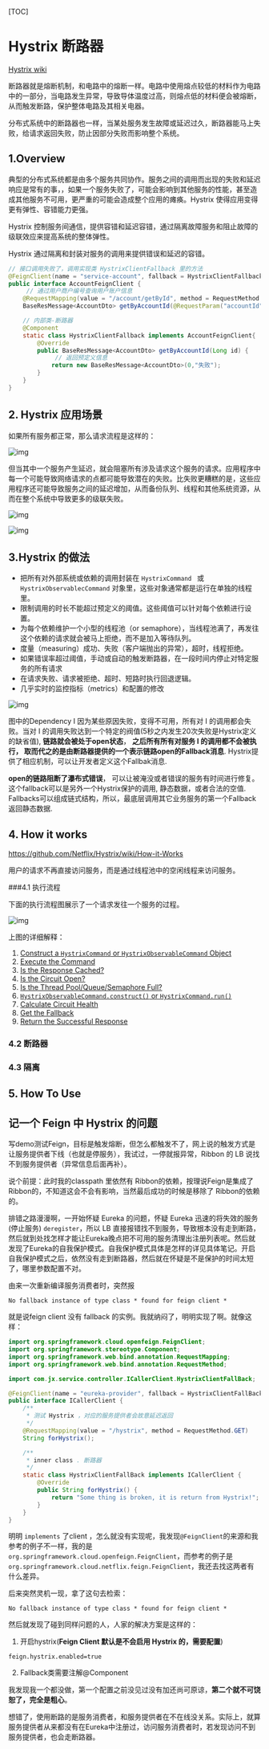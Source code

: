 [TOC]

# Hystrix 断路器

[Hystrix wiki](https://github.com/Netflix/Hystrix/wiki)

断路器就是熔断机制，和电路中的熔断一样。电路中使用熔点较低的材料作为电路中的一部分，当电路发生异常，导致导体温度过高，则熔点低的材料便会被熔断，从而触发断路，保护整体电路及其相关电器。

分布式系统中的断路器也一样，当某处服务发生故障或延迟过久，断路器能马上失败，给请求返回失败，防止因部分失败而影响整个系统。

## 1.Overview

典型的分布式系统都是由多个服务共同协作。服务之间的调用而出现的失败和延迟响应是常有的事，，如果一个服务失败了，可能会影响到其他服务的性能，甚至造成其他服务不可用，更严重的可能会造成整个应用的瘫痪。Hystrix 使得应用变得更有弹性、容错能力更强。

Hystrix 控制服务间通信，提供容错和延迟容错，通过隔离故障服务和阻止故障的级联效应来提高系统的整体弹性。

Hystrix 通过隔离和封装对服务的调用来提供错误和延迟的容错。

```java
// 接口调用失败了，调用实现类 HystrixClientFallback 里的方法
@FeignClient(name = "service-account", fallback = HystrixClientFallback.class )
public interface AccountFeignClient {
     // 通过用户商户编号查询用户账户信息
	@RequestMapping(value = "/account/getById", method = RequestMethod.POST)
	BaseResMessage<AccountDto> getByAccountId(@RequestParam("accountId") Long id);

	// 内部类-断路器
	@Component
	static class HystrixClientFallback implements AccountFeignClient{
		@Override
		public BaseResMessage<AccountDto> getByAccountId(Long id) {
             // 返回预定义信息
			return new BaseResMessage<AccountDto>(0,"失败");
		}
	}
}
```

## 2. Hystrix 应用场景

如果所有服务都正常，那么请求流程是这样的：

![img](https://github.com/Netflix/Hystrix/wiki/images/soa-1-640.png) 

但当其中一个服务产生延迟，就会阻塞所有涉及请求这个服务的请求。应用程序中每一个可能导致网络请求的点都可能导致潜在的失败。比失败更糟糕的是，这些应用程序还可能导致服务之间的延迟增加，从而备份队列、线程和其他系统资源，从而在整个系统中导致更多的级联失败。 

![img](https://github.com/Netflix/Hystrix/wiki/images/soa-2-640.png) 

![img](https://github.com/Netflix/Hystrix/wiki/images/soa-3-640.png) 

## 3.Hystrix 的做法

- 把所有对外部系统或依赖的调用封装在 `HystrixCommand ` 或 `HystrixObservablecCommand` 对象里，这些对象通常都是运行在单独的线程里。
- 限制调用的时长不能超过预定义的阈值。这些阈值可以针对每个依赖进行设置。
- 为每个依赖维护一个小型的线程池（or semaphore），当线程池满了，再发往这个依赖的请求就会被马上拒绝，而不是加入等待队列。
- 度量（measuring）成功、失败（客户端抛出的异常），超时，线程拒绝。
- 如果错误率超过阈值，手动或自动的触发断路器，在一段时间内停止对特定服务的所有请求
- 在请求失败、请求被拒绝、超时、短路时执行回退逻辑。
- 几乎实时的监控指标（metrics）和配置的修改

![img](https://github.com/Netflix/Hystrix/wiki/images/soa-4-isolation-640.png) 

图中的Dependency I 因为某些原因失败，变得不可用，所有对 I 的调用都会失败。当对 I 的调用失败达到一个特定的阀值(5秒之内发生20次失败是Hystrix定义的缺省值), **链路就会被处于open状态**， **之后所有所有对服务 I 的调用都不会被执行， 取而代之的是由断路器提供的一个表示链路open的Fallback消息**. Hystrix提供了相应机制，可以让开发者定义这个Fallbak消息.

**open的链路阻断了瀑布式错误**， 可以让被淹没或者错误的服务有时间进行修复。这个fallback可以是另外一个Hystrix保护的调用, 静态数据，或者合法的空值. Fallbacks可以组成链式结构，所以，最底层调用其它业务服务的第一个Fallback返回静态数据.

## 4. How it works

https://github.com/Netflix/Hystrix/wiki/How-it-Works

用户的请求不再直接访问服务，而是通过线程池中的空闲线程来访问服务。

###4.1 执行流程

下面的执行流程图展示了一个请求发往一个服务的过程。

![img](https://github.com/Netflix/Hystrix/wiki/images/hystrix-command-flow-chart-640.png) 

上图的详细解释：

1. [Construct a `HystrixCommand` or `HystrixObservableCommand` Object](https://github.com/Netflix/Hystrix/wiki/How-it-Works#flow1)
2. [Execute the Command](https://github.com/Netflix/Hystrix/wiki/How-it-Works#flow2)
3. [Is the Response Cached?](https://github.com/Netflix/Hystrix/wiki/How-it-Works#flow3)
4. [Is the Circuit Open?](https://github.com/Netflix/Hystrix/wiki/How-it-Works#flow4)
5. [Is the Thread Pool/Queue/Semaphore Full?](https://github.com/Netflix/Hystrix/wiki/How-it-Works#flow5)
6. [`HystrixObservableCommand.construct()` or `HystrixCommand.run()`](https://github.com/Netflix/Hystrix/wiki/How-it-Works#flow6)
7. [Calculate Circuit Health](https://github.com/Netflix/Hystrix/wiki/How-it-Works#flow7)
8. [Get the Fallback](https://github.com/Netflix/Hystrix/wiki/How-it-Works#flow8)
9. [Return the Successful Response](https://github.com/Netflix/Hystrix/wiki/How-it-Works#flow9)

### 4.2 断路器



### 4.3 隔离





## 5. How To Use





## 记一个 Feign 中 Hystrix 的问题

写demo测试Feign，目标是触发熔断，但怎么都触发不了，网上说的触发方式是让服务提供者下线（也就是停服务），我试过，一停就报异常，Ribbon 的 LB 说找不到服务提供者（异常信息后面再补）。



说个前提：此时我的classpath 里依然有 Ribbon的依赖，按理说Feign是集成了Ribbon的，不知道这会不会有影响，当然最后成功的时候是移除了 Ribbon的依赖的。

排错之路漫漫啊，一开始怀疑 Eureka 的问题，怀疑 Eureka 迅速的将失效的服务(停止服务) `deregister`，所以 LB 直接报错找不到服务，导致根本没有走到断路，然后就到处找怎样才能让Eureka晚点把不可用的服务清理出注册列表呢。然后就发现了Eureka的自我保护模式。自我保护模式具体是怎样的详见具体笔记。开启自我保护模式之后，依然没有走到断路器，然后就在怀疑是不是保护的时间太短了，哪里参数配置不对。

由来一次重新编译服务消费者时，突然报

```
No fallback instance of type class * found for feign client *
```

就是说feign client 没有 fallback 的实例。我就纳闷了，明明实现了啊。就像这样：

```java
import org.springframework.cloud.openfeign.FeignClient;
import org.springframework.stereotype.Component;
import org.springframework.web.bind.annotation.RequestMapping;
import org.springframework.web.bind.annotation.RequestMethod;

import com.jx.service.controller.ICallerClient.HystrixClientFallBack;

@FeignClient(name = "eureka-provider", fallback = HystrixClientFallBack.class)
public interface ICallerClient {
	/**
	 * 测试 Hystrix ，对应的服务提供者会故意延迟返回
	 */
	@RequestMapping(value = "/hystrix", method = RequestMethod.GET)
	String forHystrix();

	/**
	 * inner class . 断路器
	 */
	static class HystrixClientFallBack implements ICallerClient {
		@Override
		public String forHystrix() {
			return "Some thing is broken, it is return from Hystrix!";
		}
	}
}
```

明明 `implements` 了client ，怎么就没有实现呢，我发现`@FeignClient`的来源和我参考的例子不一样，我的是`org.springframework.cloud.openfeign.FeignClient`，而参考的例子是 `org.springframework.cloud.netflix.feign.FeignClient`，我还去找这两者有什么差异。

后来突然灵机一现，拿了这句去检索：

```
No fallback instance of type class * found for feign client *
```

然后就发现了碰到同样问题的人，人家的解决方案是这样的：

1. 开启hystrix(**Feign Client 默认是不会启用 Hystrix 的，需要配置**)

```
feign.hystrix.enabled=true
```

2. Fallback类需要注解@Component

我发现我一个都没做，第一个配置之前没见过没有加还尚可原谅，**第二个就不可饶恕了，完全是粗心**。



想错了，使用断路的是服务消费者，和服务提供者在不在线没关系。实际上，就算服务提供者从来都没有在Eureka中注册过，访问服务消费者时，若发现访问不到服务提供者，也会走断路器。

